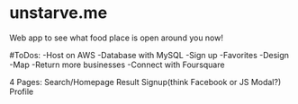# unstarve.me
Web app to see what food place is open around you now!

#ToDos:
-Host on AWS
-Database with MySQL
-Sign up
-Favorites
-Design
-Map
-Return more businesses
-Connect with  Foursquare

4 Pages:
Search/Homepage
Result
Signup(think Facebook or JS Modal?)
Profile
